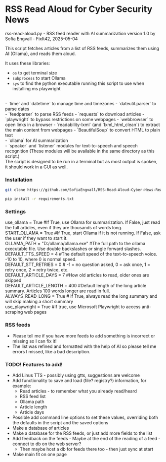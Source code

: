 # RSS Read Aloud for Cyber Security News


rss-read-aloud.py - RSS feed reader with AI summarization
version 1.0
by Sofia Engvall - FixIt42, 2025-05-04

This script fetches articles from a list of RSS feeds, summarizes them using AI (Ollama), and reads them aloud.

It uses these libraries:

- `os` to get terminal size
- `subprocess` to start Ollama
- `sys` to find the python executable running this script to use when installing ms playwright
<br>
- `time` and `datetime` to manage time and timezones
- `dateutil.parser` to parse dates
<br>
- `feedparser` to parse RSS feeds
- `requests` to download articles
- `playwright` to bypass restrictions on some webpages
- `webbrowser` to open links in a browser
- `readability-lxml` (and `lxml_html_clean`) to extract the main content from webpages
- `BeautifulSoup` to convert HTML to plain text
 <br>
- `ollama` for AI summarization
 <br>
- `speaker` and `listener` modules for text-to-speech and speech recognition
  (These modules will be available in the same directory as this script.)
<br>
The script is designed to be run in a terminal but as most output is spoken, it should work in a GUI as well.


### Installation

```sh
git clone https://github.com/SofiaEngvall/RSS-Read-Aloud-Cyber-News-Reader.git
```

```sh
pip install -r requirements.txt
```


### Settings
use_ollama = True #If True, use Ollama for summarization. If False, just read the full articles, even if they are thousands of words long.<br>
START_OLLAMA = True #If True, start Ollama if it is not running. If False, ask the user if they want to start it.<br>
OLLAMA_PATH = "D:/ollama/ollama.exe" #The full path to the ollama executable file. Use double backslashes or single forward slashes.<br>
DEFAULT_TTS_SPEED = 4 #The default speed of the text-to-speech voice. -10 to 10, where 0 is normal speed.<br>
DEFAULT_STT_RETRIES = 0 # -1 = no question asked, 0 = ask once, 1 = retry once, 2 = retry twice, etc.<br>
DEFAULT_ARTICLE_DAYS = 7 #How old articles to read, older ones are skipped<br>
DEFAULT_ARTICLE_LENGTH = 400 #Default length of the long article summary. Articles 100 words longer are read in full.<br>
ALWAYS_READ_LONG = True # if True, always read the long summary and will skip making a short summary<br>
use_playwright = True #If true, use Microsoft Playwright to access anti-scraping web pages<br>


### RSS feeds
- Please tell me if you have more feeds to add something is incorrect or missing so I can fix it!
- The list was refined and formatted with the help of AI so please tell me errors I missed, like a bad description.


### TODO! Features to add!
- Add Linus TTS - possibly using gtts, suggestions are welcome
- Add functionality to save and load (file? registry?) information, for example:
  - Read articles - to remember what you already read/heard
  - RSS feed list
  - Ollama path
  - Article length
  - Article days
- Possible add command line options to set these values, overriding both the defaults in the script and the saved options
- Make a database of articles
- Make a database for the RSS feeds, or just add more fields to the list
- Add feedback on the feeds - Maybe at the end of the reading of a feed - connect to db on the web server?
  - Then maybe host a db for feeds there too - then just sync at start
- Make main fit on one page
